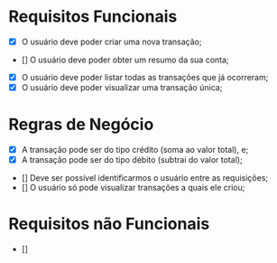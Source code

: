 # Requisitos Funcionais
- [x] O usuário deve poder criar uma nova transação;
- [] O usuário deve poder obter um resumo da sua conta;
- [x] O usuário deve poder listar todas as transações que já ocorreram;
- [x] O usuário deve poder visualizar uma transação única;

# Regras de Negócio
- [x] A transação pode ser do tipo crédito (soma ao valor total), e;
- [x] A transação pode ser do tipo débito (subtrai do valor total);
- [] Deve ser possível identificarmos o usuário entre as requisições;
- [] O usuário só pode visualizar transações a quais ele criou;

# Requisitos não Funcionais
- [] 